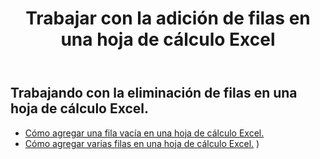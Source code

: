 ﻿---
title: Trabajar con la adición de filas en una hoja de cálculo Excel
second_title: Aspose.Cells Cloud Documen
linktitle: Anuncio
type: docs
url: /es/rows/add/
keywords: Working with adding row on an Excel worksheet. How to add rows on an Excel worksheet
description: Aspose.Cells Cloud REST API permite agregar filas en una hoja de cálculo Excel. El SDK admite varios lenguajes de desarrollo, como Android, C#, Go, Java, NodeJS, Perl, PHP, Python, Ruby y Swift.
weight: 20
kwords: Excel, Office Nube, REST API, Hoja de cálculo, PDF, CSV, Json, Markdown, Cómo agregar filas en una hoja de cálculo Excel
---
## Trabajando con la eliminación de filas en una hoja de cálculo Excel.

- [Cómo agregar una fila vacía en una hoja de cálculo Excel.](/cells/es/rows/add/row/) 
- [Cómo agregar varias filas en una hoja de cálculo Excel.](/cells/es/rows/add/rows/) ) 
